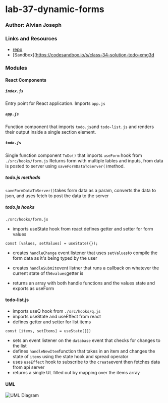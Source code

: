 # lab-37-dynamic-forms

### Author: Alvian Joseph

### Links and Resources
* [repo](https://github.com/alvian-401-advanced-javascript/lab-37-dynamic-forms)
* [Sandbox](https://codesandbox.io/s/class-34-solution-todo-xmg3d

### Modules
#### React Components
##### `index.js`
Entry point for React application. Imports `app.js`

##### `app.js`
Function component that imports `todo.js`and `todo-list.js` and renders their output
inside a single section element.

##### `todo.js`
Single function component `ToDo()` that
imports `useForm` hook from `./src/hooks/form.js` 
Returns form with multiple lables and inputs, from data
is posted to server using `saveFormDataToServer()`method.

##### todo.js methods
`saveFormDataToServer()`takes form data as a param, converts the data to json,
and uses fetch to post the data to the server

##### todo.js hooks
`./src/hooks/form.js`
* imports useState hook from react
defines getter and setter for form values 

```
const [values, setValues] = useState({});
```
* creates `handleChange` event listener that uses `setValues`to
compile the form data as it's being typed by the user

* creates `handleSubmit`event listner that runs a callback on whatever the
current state of the`values`getter is

* returns an array with both handle functions and the values state and exports as useForm 

#### todo-list.js 
* imports useQ hook from `./src/hooks/q.js`
* imports useState and useEffect from react 
* defines getter and setter for list items

```
const [items, setItems] = useState([])
```
* sets an event listener on the `database` event that
checks for changes to the list
* defines `handleNewItem`function that takes in an item
and changes the state of `items` using the state hook
and spread operator
* uses `useEffect` hook to subscribe to the `create`event
then fetches data from api server
* returns a single UL filled out by mapping over the items array

#### UML
![UML Diagram]()
